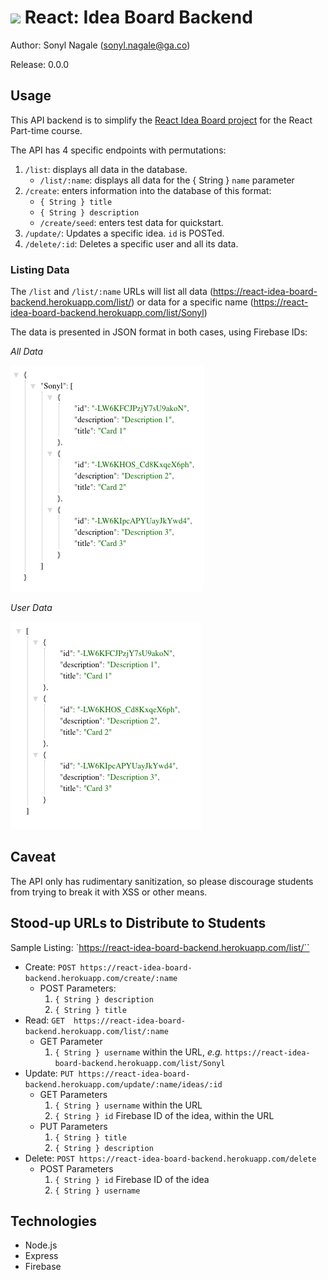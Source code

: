 # ![](https://ga-dash.s3.amazonaws.com/production/assets/logo-9f88ae6c9c3871690e33280fcf557f33.png) React: Idea Board Backend

Author: Sonyl Nagale (sonyl.nagale@ga.co)

Release: 0.0.0

## Usage

This API backend is to simplify the [React Idea Board project](https://git.generalassemb.ly/react-development/idea-board) for the React Part-time course.

The API has 4 specific endpoints with permutations:

  1. `/list`: displays all data in the database.
      * `/list/:name`: displays all data for the { String } `name` parameter
  1. `/create`: enters information into the database of this format:
      * `{ String } title`
      * `{ String } description`
      * `/create/seed`: enters test data for quickstart.
  1. `/update/`: Updates a specific idea. `id` is POSTed.
  1. `/delete/:id`: Deletes a specific user and all its data.

### Listing Data

The `/list` and `/list/:name` URLs will list all data (https://react-idea-board-backend.herokuapp.com/list/) or data for a specific name (https://react-idea-board-backend.herokuapp.com/list/Sonyl)

The data is presented in JSON format in both cases, using Firebase IDs:

_All Data_


![List All Data](./images/list.png)

_User Data_


![List User Data](./images/user.png)

## Caveat

The API only has rudimentary sanitization, so please discourage students from trying to break it with XSS or other means.

## Stood-up URLs to Distribute to Students

Sample Listing:  `https://react-idea-board-backend.herokuapp.com/list/``

* Create: `POST https://react-idea-board-backend.herokuapp.com/create/:name`
    * POST Parameters:
        1. `{ String } description`
        1. `{ String } title`
* Read: `GET  https://react-idea-board-backend.herokuapp.com/list/:name`
    * GET Parameter
        1. `{ String } username` within the URL, _e.g._ `https://react-idea-board-backend.herokuapp.com/list/Sonyl`
* Update: `PUT https://react-idea-board-backend.herokuapp.com/update/:name/ideas/:id`
    *  GET Parameters
        1. `{ String } username` within the URL
        1. `{ String } id` Firebase ID of the idea, within the URL
    * PUT Parameters
        1. `{ String } title`
        1. `{ String } description`
* Delete: `POST https://react-idea-board-backend.herokuapp.com/delete`
    *  POST Parameters
        1. `{ String } id` Firebase ID of the idea
        1. `{ String } username`

## Technologies

* Node.js
* Express
* Firebase
